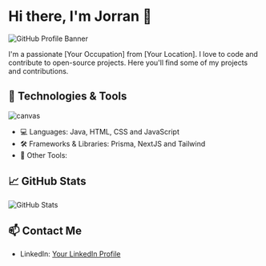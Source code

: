# Hi there, I'm Jorran 👋

![GitHub Profile Banner]((https://github.com/jorranMLGN/portofolio_site/assets/25855356/0c3ef7b7-b1ff-44e6-852b-020c625bd9ec))

I'm a passionate [Your Occupation] from [Your Location]. I love to code and contribute to open-source projects. Here you'll find some of my projects and contributions.

## 🔧 Technologies & Tools
![canvas]()

- 💻 Languages: Java, HTML, CSS and JavaScript
- 🛠️ Frameworks & Libraries: Prisma, NextJS and Tailwind 
- 🚀 Other Tools: 

## 📈 GitHub Stats

![GitHub Stats](https://github-readme-stats.vercel.app/api?username=jorranMLGN&show_icons=true&theme=radical)

## 📫 Contact Me

- LinkedIn: [Your LinkedIn Profile]((https://www.linkedin.com/in/jorran-houkes-68b9b11a4))
